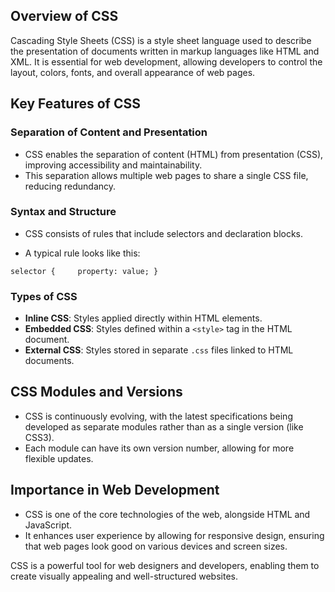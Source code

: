 ## Overview of CSS

Cascading Style Sheets (CSS) is a style sheet language used to describe the presentation of documents written in markup languages like HTML and XML. It is essential for web development, allowing developers to control the layout, colors, fonts, and overall appearance of web pages.

## Key Features of CSS

### Separation of Content and Presentation

- CSS enables the separation of content (HTML) from presentation (CSS), improving accessibility and maintainability.
- This separation allows multiple web pages to share a single CSS file, reducing redundancy.

### Syntax and Structure

- CSS consists of rules that include selectors and declaration blocks.

- A typical rule looks like this:

 `selector {     property: value; }`

### Types of CSS

- **Inline CSS**: Styles applied directly within HTML elements.
- **Embedded CSS**: Styles defined within a `<style>` tag in the HTML document.
- **External CSS**: Styles stored in separate `.css` files linked to HTML documents.

## CSS Modules and Versions

- CSS is continuously evolving, with the latest specifications being developed as separate modules rather than as a single version (like CSS3).
- Each module can have its own version number, allowing for more flexible updates.

## Importance in Web Development

- CSS is one of the core technologies of the web, alongside HTML and JavaScript.
- It enhances user experience by allowing for responsive design, ensuring that web pages look good on various devices and screen sizes.

CSS is a powerful tool for web designers and developers, enabling them to create visually appealing and well-structured websites.